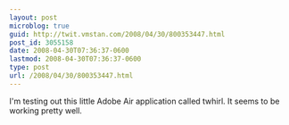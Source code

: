 ```yaml
---
layout: post
microblog: true
guid: http://twit.vmstan.com/2008/04/30/800353447.html
post_id: 3055158
date: 2008-04-30T07:36:37-0600
lastmod: 2008-04-30T07:36:37-0600
type: post
url: /2008/04/30/800353447.html
---
```

I'm testing out this little Adobe Air application called twhirl. It seems to be working pretty well.
